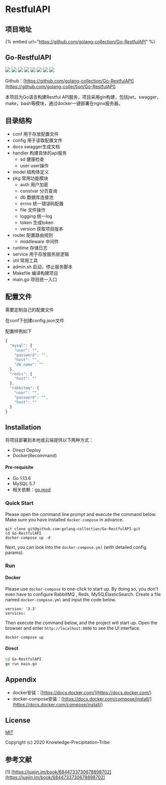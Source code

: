 # RestfulAPI

## 项目地址

{% embed url="https://github.com/golang-collection/Go-RestfulAPI" %}

## Go-RestfulAPI

 ![](https://camo.githubusercontent.com/54fdbe8888c0a75717d7939b42f3d744b77483b0/687474703a2f2f6a617977636a6c6f76652e6769746875622e696f2f73622f69636f2f617765736f6d652e737667) ![](https://camo.githubusercontent.com/1ef04f27611ff643eb57eb87cc0f1204d7a6a14d/68747470733a2f2f696d672e736869656c64732e696f2f7374617469632f76313f6c6162656c3d254630253946253843253946266d6573736167653d496625323055736566756c267374796c653d7374796c653d666c617426636f6c6f723d424334453939) [![](https://camo.githubusercontent.com/41e8e16b771d56dd768f7055354613254961d169/687474703a2f2f6a617977636a6c6f76652e6769746875622e696f2f73622f6769746875622f677265656e2d666f6c6c6f772e737667)](https://github.com/SuperSupeng) [![](https://img.shields.io/github/issues/golang-collection/Go-RestfulAPI)](https://github.com/golang-collection/Go-RestfulAPI/issues) [![](https://img.shields.io/github/forks/golang-collection/Go-RestfulAPI)](https://github.com/golang-collection/Go-RestfulAPI/network/members) [![](https://img.shields.io/github/stars/golang-collection/Go-RestfulAPI)](https://github.com/golang-collection/Go-RestfulAPI/stargazers) [![](https://img.shields.io/github/license/golang-collection/go-crawler-distributed)](https://github.com/golang-collection/Go-RestfulAPI/blob/master/LICENSE) [![](https://camo.githubusercontent.com/013c283843363c72b1463af208803bfbd5746292/687474703a2f2f6a617977636a6c6f76652e6769746875622e696f2f73622f69636f2f7765636861742e737667)](https://github.com/golang-collection/Urban-computing-papers/blob/master/wechat.md)

Github：[https://github.com/golang-collection/Go-RestfulAPI](https://github.com/golang-collection/Go-RestfulAPI)

本项目为Go语言构建Restful API服务，项目采用gin构建，包括jwt，swagger，make，bash等模块，通过docker一键部署在nginx服务器。

## 目录结构

* conf 用于存放配置文件
* config 用于读取配置文件
* docs swagger生成文档
* handler 构建具体的api服务
  * sd 健康检查
  * user user操作
* model 结构体定义
* pkg 常用功能模块
  * auth 用户加密
  * constvar 分页查询
  * db 数据库连接池
  * errno 统一错误码配置
  * file 文件操作
  * logging 统一log
  * token 生成token
  * version 获取项目版本
* router 配置路由规则
  * middleware 中间件
* runtime 存储日志
* service 用于存放服务层逻辑
* util 常用工具
* admin.sh 启动，停止服务脚本
* Makefile 编译构建项目
* main.go 项目统一入口

## 配置文件

需要定制自己的配置文件

在conf下创建config.json文件

配置样例如下

```javascript
{
  "mysql": {
    "user": "",
    "password": "",
    "host": "",
    "db_name": ""
  },
  "redis": {
    "host": ""
  },
  "rabbitmq": {
    "user": "",
    "password": "",
    "host": ""
  }
}
```

## Installation

将项目部署到本地或云端提供以下两种方式：

* Direct Deploy
* Docker\(Recommand\)

#### Pre-requisite

* Go 1.13.6
* MySQL 5.7
* 相关依赖：[go.mod](./go.mod)

### Quick Start

Please open the command line prompt and execute the command below. Make sure you have installed `docker-compose` in advance.

```text
git clone git@github.com:golang-collection/Go-RestfulAPI.git
cd Go-RestfulAPI
docker-compose up -d
```

Next, you can look into the `docker-compose.yml` \(with detailed config params\).

### Run

#### Docker

Please use `docker-compose` to one-click to start up. By doing so, you don't even have to configure RabbitMQ , Reds, MySQ,ElasticSearch. Create a file named `docker-compose.yml` and input the code below.

```text
version: '3.3'
services:
```

Then execute the command below, and the project will start up. Open the browser and enter `http://localhost:8080` to see the UI interface.

```text
docker-compose up
```

#### Direct

```bash
cd Go-RestfulAPI
go run main.go
```

## Appendix

* docker安装：[https://docs.docker.com/](https://docs.docker.com/)
* docker-compose安装：[https://docs.docker.com/compose/install/](https://docs.docker.com/compose/install/)

## License

[MIT](https://github.com/golang-collection/Go-RestfulAPI/blob/master/LICENSE)

Copyright \(c\) 2020 Knowledge-Precipitation-Tribe

## 参考文献

\[1\] [https://juejin.im/book/6844733730678898702](https://juejin.im/book/6844733730678898702)

